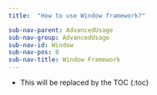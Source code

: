 ```yaml
---
title:  "How to use Window framework?"

sub-nav-parent: AdvancedUsage
sub-nav-group: AdvancedUsage
sub-nav-id: Window
sub-nav-pos: 8
sub-nav-title: Window Framework
---
```


* This will be replaced by the TOC
{:toc}
